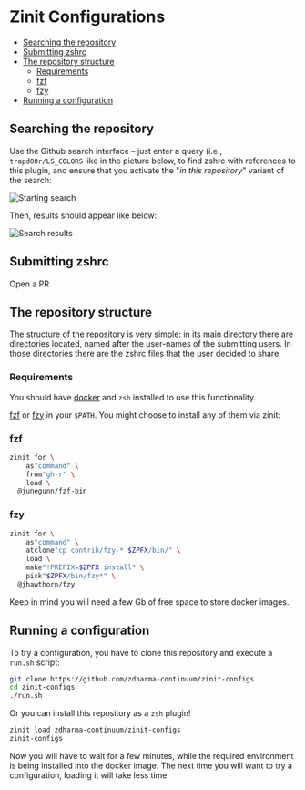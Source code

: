 # Zinit Configurations<a name="zinit-configurations"></a>

<!-- mdformat-toc start --slug=github --maxlevel=6 --minlevel=2 -->

- [Searching the repository](#searching-the-repository)
- [Submitting zshrc](#submitting-zshrc)
- [The repository structure](#the-repository-structure)
  - [Requirements](#requirements)
  - [fzf](#fzf)
  - [fzy](#fzy)
- [Running a configuration](#running-a-configuration)

<!-- mdformat-toc end -->

## Searching the repository<a name="searching-the-repository"></a>

Use the Github search interface – just enter a query (i.e., `trapd00r/LS_COLORS` like in the picture
below, to find zshrc with references to this plugin, and ensure that you activate the "*in this
repository*" variant of the search:

![Starting search](https://raw.githubusercontent.com/zdharma-continuum/zinit-configs/img/srch.png)

Then, results should appear like below:

![Search results](https://raw.githubusercontent.com/zdharma-continuum/zinit-configs/img/srch-rslt.png)

## Submitting zshrc<a name="submitting-zshrc"></a>

Open a PR

## The repository structure<a name="the-repository-structure"></a>

The structure of the repository is very simple: in its main directory there are directories located,
named after the user-names of the submitting users. In those directories there are the zshrc files
that the user decided to share.

### Requirements<a name="requirements"></a>

You should have [docker](https://docs.docker.com/install/) and `zsh` installed to use this
functionality.

[fzf](https://github.com/junegunn/fzf) or [fzy](https://github.com/jhawthorn/fzy) in your `$PATH`.
You might choose to install any of them via zinit:

### fzf<a name="fzf"></a>

```zsh
zinit for \
    as"command" \
    from"gh-r" \
    load \
  @junegunn/fzf-bin
```

### fzy<a name="fzy"></a>

```zsh
zinit for \
    as"command" \
    atclone"cp contrib/fzy-* $ZPFX/bin/" \
    load \
    make"!PREFIX=$ZPFX install" \
    pick"$ZPFX/bin/fzy*" \
  @jhawthorn/fzy
```

Keep in mind you will need a few Gb of free space to store docker images.

## Running a configuration<a name="running-a-configuration"></a>

To try a configuration, you have to clone this repository and execute a `run.sh` script:

```zsh
git clone https://github.com/zdharma-continuum/zinit-configs
cd zinit-configs
./run.sh
```

Or you can install this repository as a `zsh` plugin!

```zsh
zinit load zdharma-continuum/zinit-configs
zinit-configs
```

Now you will have to wait for a few minutes, while the required environment is being installed into
the docker image. The next time you will want to try a configuration, loading it will take less
time.

